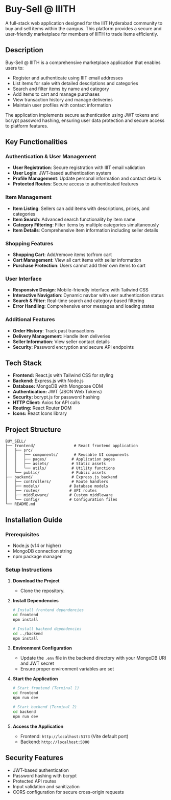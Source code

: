 # Buy-Sell @ IIITH

A full-stack web application designed for the IIIT Hyderabad community to buy and sell items within the campus. This platform provides a secure and user-friendly marketplace for members of IIITH to trade items efficiently.

## Description

Buy-Sell @ IIITH is a comprehensive marketplace application that enables users to:
- Register and authenticate using IIIT email addresses
- List items for sale with detailed descriptions and categories
- Search and filter items by name and category
- Add items to cart and manage purchases
- View transaction history and manage deliveries
- Maintain user profiles with contact information

The application implements secure authentication using JWT tokens and bcrypt password hashing, ensuring user data protection and secure access to platform features.

## Key Functionalities

### Authentication & User Management
- **User Registration**: Secure registration with IIIT email validation
- **User Login**: JWT-based authentication system
- **Profile Management**: Update personal information and contact details
- **Protected Routes**: Secure access to authenticated features

### Item Management
- **Item Listing**: Sellers can add items with descriptions, prices, and categories
- **Item Search**: Advanced search functionality by item name
- **Category Filtering**: Filter items by multiple categories simultaneously
- **Item Details**: Comprehensive item information including seller details

### Shopping Features
- **Shopping Cart**: Add/remove items to/from cart
- **Cart Management**: View all cart items with seller information
- **Purchase Protection**: Users cannot add their own items to cart

### User Interface
- **Responsive Design**: Mobile-friendly interface with Tailwind CSS
- **Interactive Navigation**: Dynamic navbar with user authentication status
- **Search & Filter**: Real-time search and category-based filtering
- **Error Handling**: Comprehensive error messages and loading states

### Additional Features
- **Order History**: Track past transactions
- **Delivery Management**: Handle item deliveries
- **Seller Information**: View seller contact details
- **Security**: Password encryption and secure API endpoints

## Tech Stack
- **Frontend:** React.js with Tailwind CSS for styling
- **Backend:** Express.js with Node.js
- **Database:** MongoDB with Mongoose ODM
- **Authentication:** JWT (JSON Web Tokens)
- **Security:** bcrypt.js for password hashing
- **HTTP Client:** Axios for API calls
- **Routing:** React Router DOM
- **Icons:** React Icons library

## Project Structure
```
BUY_SELL/
├── frontend/                 # React frontend application
│   ├── src/
│   │   ├── components/       # Reusable UI components
│   │   ├── pages/           # Application pages
│   │   ├── assets/          # Static assets
│   │   └── utils/           # Utility functions
│   └── public/              # Public assets
├── backend/                 # Express.js backend
│   ├── controllers/         # Route handlers
│   ├── models/             # Database models
│   ├── routes/             # API routes
│   ├── middleware/         # Custom middleware
│   └── config/             # Configuration files
└── README.md
```

## Installation Guide

### Prerequisites
- Node.js (v14 or higher)
- MongoDB connection string
- npm package manager

### Setup Instructions

1. **Download the Project**

   - Clone the repository.

2. **Install Dependencies**
   ```bash
   # Install frontend dependencies
   cd frontend
   npm install
   
   # Install backend dependencies
   cd ../backend
   npm install
   ```

3. **Environment Configuration**
   - Update the `.env` file in the backend directory with your MongoDB URI and JWT secret
   - Ensure proper environment variables are set

4. **Start the Application**
   ```bash
   # Start frontend (Terminal 1)
   cd frontend
   npm run dev
   
   # Start backend (Terminal 2)
   cd backend
   npm run dev
   ```

5. **Access the Application**
   - Frontend: `http://localhost:5173` (Vite default port)
   - Backend: `http://localhost:5000`

## Security Features
- JWT-based authentication
- Password hashing with bcrypt
- Protected API routes
- Input validation and sanitization
- CORS configuration for secure cross-origin requests